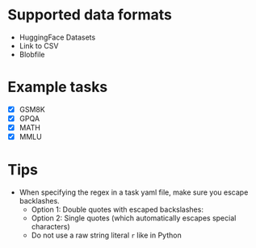 # Supported data formats

* HuggingFace Datasets
* Link to CSV
* Blobfile

# Example tasks

- [X] GSM8K
- [X] GPQA
- [X] MATH
- [X] MMLU

# Tips

* When specifying the regex in a task yaml file, make sure you escape backlashes.
  * Option 1: Double quotes with escaped backslashes:
  * Option 2: Single quotes (which automatically escapes special characters)
  * Do not use a raw string literal `r` like in Python
